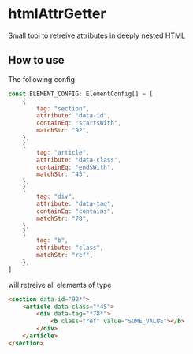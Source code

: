 # htmlAttrGetter

Small tool to retreive attributes in deeply nested HTML

## How to use

The following config

```js
const ELEMENT_CONFIG: ElementConfig[] = [
    {
        tag: "section",
        attribute: "data-id",
        containEq: "startsWith",
        matchStr: "92",
    },
    {
        tag: "article",
        attribute: "data-class",
        containEq: "endsWith",
        matchStr: "45",
    },
    {
        tag: "div",
        attribute: "data-tag",
        containEq: "contains",
        matchStr: "78",
    },
    {
        tag: "b",
        attribute: "class",
        matchStr: "ref",
    },
]
```

will retreive all elements of type

```html
<section data-id="92*">
    <article data-class="*45">
        <div data-tag="*78*">
            <b class="ref" value="SOME_VALUE"></b>
        </div>
    </article>
</section>
```
